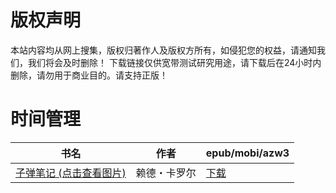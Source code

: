 # 版权声明

本站内容均从网上搜集，版权归著作人及版权方所有，如侵犯您的权益，请通知我们，我们将会及时删除！ 下载链接仅供宽带测试研究用途，请下载后在24小时内删除，请勿用于商业目的。请支持正版！

# 时间管理

| 书名 | 作者 | epub/mobi/azw3 |
| --- | --- | --- |
| [子弹笔记 (点击查看图片)](https://www.dushupai.com/attachment/2024/06/05/c758cdcd1ff21402.jpg) | 赖德・卡罗尔 | [下载](https://url89.ctfile.com/f/31084289-1357025593-0c0c06?p=8866) |
